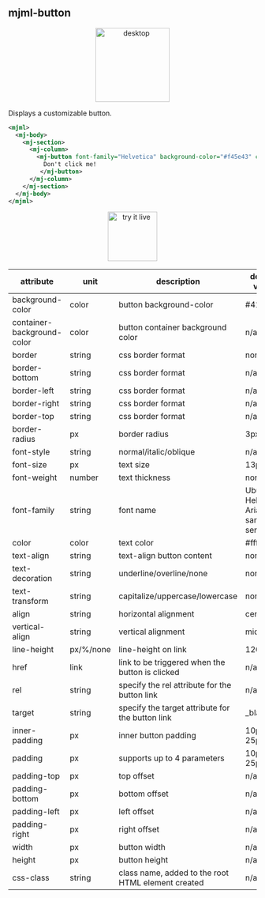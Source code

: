 ## mjml-button

<p align="center">
  <img src="https://cloud.githubusercontent.com/assets/6558790/12751346/fd993192-c9bc-11e5-8c91-37d616bf5874.png" alt="desktop" width="150px" />
</p>

Displays a customizable button.

```xml
<mjml>
  <mj-body>
    <mj-section>
      <mj-column>
        <mj-button font-family="Helvetica" background-color="#f45e43" color="white">
          Don't click me!
         </mj-button>
      </mj-column>
    </mj-section>
  </mj-body>
</mjml>
```

<p align="center">
  <a href="https://mjml.io/try-it-live/components/button">
    <img width="100px" src="https://mjml.io/assets/img/svg/TRYITLIVE.svg" alt="try it live" />
  </a>
</p>

attribute                   | unit        | description                                      | default value
----------------------------|-------------|--------------------------------------------------|---------------------
background-color            | color       | button background-color                          | #414141
container-background-color  | color       | button container background color                | n/a
border                      | string      | css border format                                | none
border-bottom               | string      | css border format                                | n/a
border-left                 | string      | css border format                                | n/a
border-right                | string      | css border format                                | n/a
border-top                  | string      | css border format                                | n/a
border-radius               | px          | border radius                                    | 3px
font-style                  | string      | normal/italic/oblique                            | n/a
font-size                   | px          | text size                                        | 13px
font-weight                 | number      | text thickness                                   | normal
font-family                 | string      | font name                                        | Ubuntu, Helvetica, Arial, sans-serif
color                       | color       | text color                                       | #ffffff
text-align                  | string      | text-align button content                        | none
text-decoration             | string      | underline/overline/none                          | none
text-transform              | string      | capitalize/uppercase/lowercase                   | none
align                       | string      | horizontal alignment                             | center
vertical-align              | string      | vertical alignment                               | middle
line-height                 | px/%/none   | line-height on link                              | 120%
href                        | link        | link to be triggered when the button is clicked  | n/a
rel                         | string      | specify the rel attribute for the button link    | n/a
target                      | string      | specify the target attribute for the button link | \_blank
inner-padding               | px          | inner button padding                             | 10px 25px
padding                     | px          | supports up to 4 parameters                      | 10px 25px
padding-top                 | px          | top offset                                       | n/a
padding-bottom              | px          | bottom offset                                    | n/a
padding-left                | px          | left offset                                      | n/a
padding-right               | px          | right offset                                     | n/a
width                       | px          | button width                                     | n/a
height                      | px          | button height                                    | n/a
css-class                   | string      | class name, added to the root HTML element created | n/a
